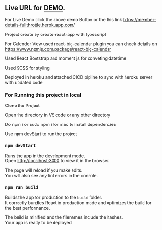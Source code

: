 ## Live URL for [DEMO](https://member-details-fullthrottle.herokuapp.com/).

For Live Demo click the above demo Button or the this link https://member-details-fullthrottle.herokuapp.com/


Project create by create-react-app with typescript 

For Calender View used react-big-calendar plugin you can check details on https://www.npmjs.com/package/react-big-calendar

Used React Bootstrap and moment js for conveting datetime

Used SCSS for styling 

Deployed in heroku and attached CICD pipline to sync  with heroku server with updated code

### For Running this project in local 

Clone the Project 

Open the directory in VS code or any other directory 

Do npm i or sudo npm i for mac to install dependencies 

Use npm devStart to run the project

### `npm devStart`

Runs the app in the development mode.<br />
Open [http://localhost:3000](http://localhost:3000) to view it in the browser.

The page will reload if you make edits.<br />
You will also see any lint errors in the console.


### `npm run build`

Builds the app for production to the `build` folder.<br />
It correctly bundles React in production mode and optimizes the build for the best performance.

The build is minified and the filenames include the hashes.<br />
Your app is ready to be deployed!





